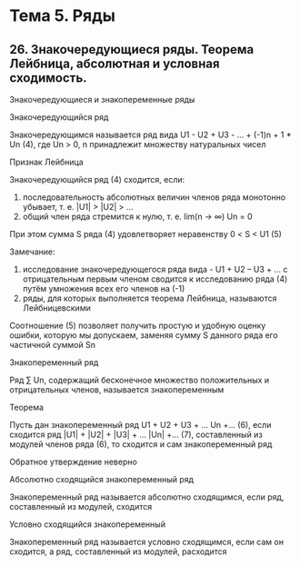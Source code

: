 # Тема 5. Ряды

## 26. Знакочередующиеся ряды. Теорема Лейбница, абсолютная и условная сходимость.

Знакочередующиеся и знакопеременные ряды

Знакочередующийся ряд

Знакочередующимся называется ряд вида U1 - U2 + U3 - … + (-1)n + 1 * Un  (4), где Un > 0, n принадлежит множеству натуральных чисел

Признак Лейбница

Знакочередующийся ряд (4) сходится, если:

1. последовательность абсолютных величин членов ряда монотонно убывает, т. е. |U1| > |U2| > …
2. общий член ряда стремится к нулю, т. е. lim(n -> ∞) Un = 0

При этом сумма S ряда (4) удовлетворяет неравенству 0 < S < U1  (5)

Замечание:

1. исследование знакочередующегося ряда вида - U1 + U2 – U3 + … с отрицательным первым членом сводится к исследованию ряда (4) путём умножения всех его членов на (-1)
2. ряды, для которых выполняется теорема Лейбница, называются Лейбницевскими

Соотношение (5) позволяет получить простую и удобную оценку ошибки, которую мы допускаем, заменяя сумму S данного ряда его частичной суммой Sn

Знакопеременный ряд

Ряд ∑ Un, содержащий бесконечное множество положительных и отрицательных членов, называется знакопеременным

Теорема

Пусть дан знакопеременный ряд U1 + U2 + U3 + … Un +…  (6), если сходится ряд |U1| + |U2| + |U3| + … |Un| +…  (7), составленный из модулей членов ряда (6), то сходится и сам знакопеременный ряд

Обратное утверждение неверно

Абсолютно сходящийся знакопеременный ряд

Знакопеременный ряд называется абсолютно сходящимся, если ряд, составленный из модулей, сходится

Условно сходящийся знакопеременный 

Знакопеременный ряд называется условно сходящимся, если сам он сходится, а ряд, составленный из модулей, расходится
